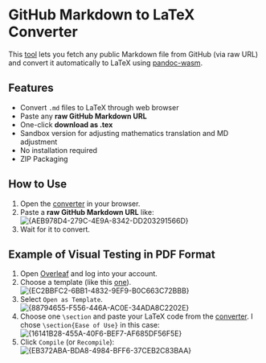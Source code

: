 
# GitHub Markdown to LaTeX Converter

This [tool](https://zedttxj.github.io//MD-To-LaTex/) lets you fetch any public Markdown file from GitHub (via raw URL) and convert it automatically to LaTeX using [pandoc-wasm](https://github.com/niklasmh/pandoc-wasm).

## Features

- Convert `.md` files to LaTeX through web browser
- Paste any **raw GitHub Markdown URL**
- One-click **download as .tex**
- Sandbox version for adjusting mathematics translation and MD adjustment
- No installation required
- ZIP Packaging

## How to Use

1. Open the [converter](https://zedttxj.github.io//MD-To-LaTex/) in your browser.  
2. Paste a **raw GitHub Markdown URL** like:  
![{AEB978D4-279C-4E9A-8342-DD203291566D}](https://github.com/user-attachments/assets/84ebe709-bd23-47b8-8259-ebb171a2ebd5)  
3. Wait for it to convert.

## Example of Visual Testing in PDF Format
1. Open [Overleaf](https://www.overleaf.com/) and log into your account.
2. Choose a template (like this [one](https://www.overleaf.com/latex/templates/ieee-conference-template/grfzhhncsfqn)).  
![{EC2BBFC2-6BB1-4832-9EF9-B0C663C72BBB}](https://github.com/user-attachments/assets/f3f454d0-db18-4837-ad8a-9f19d1b420fc)  
3. Select `Open as Template`.
![{88794655-F556-446A-AC0E-34ADA8C2202E}](https://github.com/user-attachments/assets/2f61c11d-5b79-4284-a877-1edfb97e3cc5)
4. Choose one `\section` and paste your LaTeX code from the [converter](https://zedttxj.github.io//MD-To-LaTex/). I chose `\section{Ease of Use}` in this case:  
![{16141B28-455A-40F6-BEF7-AF685DF56F5E}](https://github.com/user-attachments/assets/c83d353a-f74b-4f87-8178-efb2d1f44ea2)
5. Click `Compile` (or `Recompile`):  
![{EB372ABA-BDA8-4984-BFF6-37CEB2C83BAA}](https://github.com/user-attachments/assets/44700280-2e49-496c-b65b-88f55130f271)
